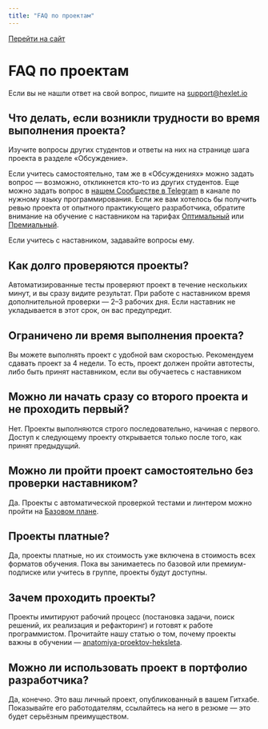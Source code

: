 ```yaml
---
title: "FAQ по проектам"
---
```


[Перейти на сайт](https://ru.hexlet.io)

# FAQ по проектам

Если вы не нашли ответ на свой вопрос, пишите на support@hexlet.io

## Что делать, если возникли трудности во время выполнения проекта?

Изучите вопросы других студентов и ответы на них на странице шага проекта в разделе «Обсуждение».

Если учитесь самостоятельно, там же в «Обсуждениях» можно задать вопрос — возможно, откликнется кто-то из других студентов. Еще можно задать вопрос в [нашем Cообществе в Telegram](https://help.hexlet.io/article/20443) в канале по нужному языку программирования. Если же вам хотелось бы получить ревью проекта от опытного практикующего разработчика, обратите внимание на обучение с наставником на тарифах [Оптимальный](https://help.hexlet.io/article/20504) или [Премиальный](https://help.hexlet.io/article/20505).

Если учитесь с наставником, задавайте вопросы ему.

## Как долго проверяются проекты?

Автоматизированные тесты проверяют проект в течение нескольких минут, и вы сразу видите результат. При работе с наставником время дополнительной проверки — 2–3 рабочих дня. Если наставник не укладывается в этот срок, он вас предупредит.

## Ограничено ли время выполнения проекта?

Вы можете выполнять проект с удобной вам скоростью. Рекомендуем сдавать проект за 4 недели. То есть, проект должен пройти автотесты, либо быть принят наставником, если вы обучаетесь с наставником

## Можно ли начать сразу со второго проекта и не проходить первый?

Нет. Проекты выполняются строго последовательно, начиная с первого. Доступ к следующему проекту открывается только после того, как принят предыдущий.

## Можно ли пройти проект самостоятельно без проверки наставником?

Да. Проекты с автоматической проверкой тестами и линтером можно пройти на [Базовом плане](https://help.hexlet.io/article/20459).

## Проекты платные?

Да, проекты платные, но их стоимость уже включена в стоимость всех форматов обучения. Пока вы занимаетесь по базовой или премиум-подписке или учитесь в группе, проекты будут доступны.

## Зачем проходить проекты?

Проекты имитируют рабочий процесс (постановка задачи, поиск решений, их реализация и рефакторинг) и готовят к работе программистом. Прочитайте нашу статью о том, почему проекты важны в обучении — [anatomiya-proektov-heksleta](https://ru.hexlet.io/blog/posts/anatomiya-proektov-heksleta).

## Можно ли использовать проект в портфолио разработчика?

Да, конечно. Это ваш личный проект, опубликованный в вашем Гитхабе. Показывайте его работодателям, ссылайтесь на него в резюме — это будет серьёзным преимуществом.
